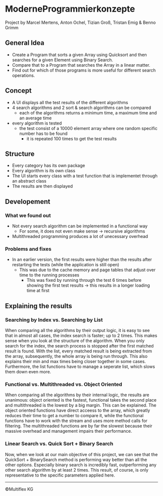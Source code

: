 # ModerneProgrammierkonzepte
Project by Marcel Mertens, Anton Ochel, Tizian Groß, Tristan Emig & Benno Grimm

## General Idea
* Create a Program that sorts a given Array using Quicksort and then searches for a given Element using Binary Search. 
* Compare that to a Program that searches the Array in a linear matter.
* Find out for which of those programs is more useful for different search operations.

## Concept
* A UI displays all the test results of the different algorithms
* 4 search algorithms and 2 sort & search algorithms can be compared
  * each of the algorithms returns a minimum time, a maximum time and an average time
* every algorithm is tested
  * the test consist of a 10000 element array where one random specific number has to be found
    * it is repeated 100 times to get the test results
    
## Structure
* Every category has its own package
* Every algorithm is its own class
* The UI starts every class with a test function that is implementet through an abstract class
* The results are then displayed

## Developement

### What we found out
* Not every search algorithm can be implemented in a functional way
  * For some, it does not even make sense -> recursive algorithms
* Multithreaded programming produces a lot of unecessary overhead

### Problems and fixes
* In an earlier version, the first results were higher than the results after restarting the tests (while the application is still open)
  * This was due to the cache memory and page tables that adjust over time to the running processes
    * This was fixed by running through the test 6 times before showing the first test results -> this results in a longer loading time at first
  
## Explaining the results

### Searching by Index vs. Searching by List
When comparing all the algorithms by their output logic, it is easy to see that in almost all cases, the index search is faster; up to 2 times.
This makes sense when you look at the structure of the algorithm. When you only search for the index, the search process is stopped after the first matched result is found. With the list, every matched result is being extracted from the array, subsequently, the whole array is being run through. This also explains their min and max times being closer together in some cases. Furthermore, the list functions have to manage a seperate list, which slows them down even more.

### Functional vs. Multithreaded vs. Object Oriented
When comparing all the algorithms by their internal logic, the results are unanimous: object oriented is the fastest, functional takes the second place and multithreaded is the lowest by a big margin.
This can be explained. The object oriented functions have direct acceess to the array, which greatly reduces their time to get a number to compare it, while the functional functions have to work with the stream and uses more method calls for filtering. The multithreaded functions are by far the slowest because their massive overhead and management impairs their performance.

### Linear Search vs. Quick Sort + Binary Search
Now, when we look at our main objective of this project, we can see that the QuickSort + BinarySearch method is performing way better than all the other options. Especially binary search is incredibly fast, outperforming any other search algorithm by at least 2 times. This result, of course, is only representative to the specific parameters applied here. 

----
©Multiflex KG
